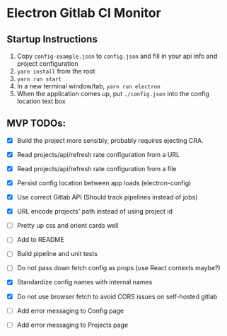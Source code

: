 # Electron Gitlab CI Monitor

## Startup Instructions

1. Copy `config-example.json` to `config.json` and fill in your api info and project configuration
1. `yarn install` from the root
1. `yarn run start`
1. In a new terminal window/tab, `yarn run electron`
1. When the application comes up, put `./config.json` into the config location text box

## MVP TODOs:

- [X] Build the project more sensibly, probably requires ejecting CRA.

- [X] Read projects/api/refresh rate configuration from a URL

- [X] Read projects/api/refresh rate configuration from a file

- [X] Persist config location between app loads (electron-config)

- [X] Use correct Gitlab API (Should track pipelines instead of jobs)

- [X] URL encode projects' path instead of using project id

- [ ] Pretty up css and orient cards well

- [ ] Add to README

- [ ] Build pipeline and unit tests

- [ ] Do not pass down fetch config as props (use React contexts maybe?)

- [X] Standardize config names with internal names

- [X] Do not use browser fetch to avoid CORS issues on self-hosted gitlab

- [ ] Add error messaging to Config page

- [ ] Add error messaging to Projects page
